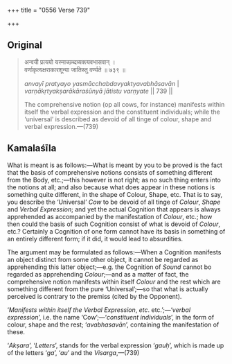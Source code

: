+++
title = "0556 Verse 739"

+++
## Original 
>
> अन्वयी प्रत्ययो यस्माच्छब्दव्यक्त्यवभासवान् ।  
> वर्णाकृत्यक्षराकारशून्या जातिस्तु वर्ण्यते ॥ ७३९ ॥ 
>
> *anvayī pratyayo yasmācchabdavyaktyavabhāsavān* \|  
> *varṇākṛtyakṣarākāraśūnyā jātistu varṇyate* \|\| 739 \|\| 
>
> The comprehensive notion (op all cows, for instance) manifests within itself the verbal expression and the constituent individuals; while the ‘universal’ is described as devoid of all tinge of colour, shape and verbal expression.—(739)



## Kamalaśīla

What is meant is as follows:—What is meant by you to be proved is the fact that the basis of comprehensive notions consists of something different from the Body, etc.;—this however is not right; as no such thing enters into the notions at all; and also because what does appear in these notions is something quite different, in the shape of Colour, Shape, etc. That is to say, you describe the ‘Universal’ *Cow* to be devoid of all tinge of *Colour*, *Shape* and *Verbal Expression*; and yet the actual Cognition that appears is always apprehended as accompanied by the manifestation of *Colour*, etc.; how then could the basis of such Cognition consist of what is devoid of *Colour*, etc.? Certainly a Cognition of one form cannot have its basis in something of an entirely different form; if it did, it would lead to absurdities.

The argument may be formulated as follows:—When a Cognition manifests an object distinct from some other object, it cannot be regarded as apprehending this latter object;—e.g. the Cognition of *Sound* cannot bo regarded as apprehending *Colour*;—and as a matter of fact, the comprehensive notion manifests within itself *Colour* and the rest which are something different from the pure ‘Universal’;—so that what is actually perceived is contrary to the premiss (cited by the Opponent).

‘*Manifests within itself the Verbal Expression*, *etc*. etc.’;—‘*verbal expression*’, i.e. the name ‘Cow’;—‘*constituent individuals*’, in the form of colour, shape and the rest; ‘*avabhasavān*’, containing the manifestation of these.

‘*Akṣara*’, ‘*Letters*’, stands for the verbal expression ‘*gauḥ*’, which is made up of the letters ‘*ga*’, ‘*au*’ and the *Visarga*,—(739)


